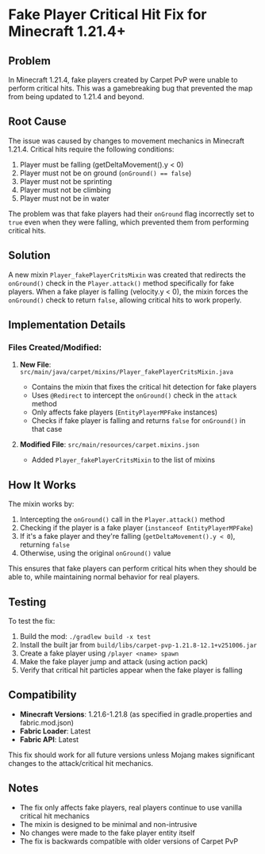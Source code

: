 # Fake Player Critical Hit Fix for Minecraft 1.21.4+

## Problem
In Minecraft 1.21.4, fake players created by Carpet PvP were unable to perform critical hits. This was a gamebreaking bug that prevented the map from being updated to 1.21.4 and beyond.

## Root Cause
The issue was caused by changes to movement mechanics in Minecraft 1.21.4. Critical hits require the following conditions:
1. Player must be falling (getDeltaMovement().y < 0)
2. Player must not be on ground (`onGround() == false`)
3. Player must not be sprinting
4. Player must not be climbing
5. Player must not be in water

The problem was that fake players had their `onGround` flag incorrectly set to `true` even when they were falling, which prevented them from performing critical hits.

## Solution
A new mixin `Player_fakePlayerCritsMixin` was created that redirects the `onGround()` check in the `Player.attack()` method specifically for fake players. When a fake player is falling (velocity.y < 0), the mixin forces the `onGround()` check to return `false`, allowing critical hits to work properly.

## Implementation Details

### Files Created/Modified:
1. **New File**: `src/main/java/carpet/mixins/Player_fakePlayerCritsMixin.java`
   - Contains the mixin that fixes the critical hit detection for fake players
   - Uses `@Redirect` to intercept the `onGround()` check in the `attack` method
   - Only affects fake players (`EntityPlayerMPFake` instances)
   - Checks if fake player is falling and returns `false` for `onGround()` in that case

2. **Modified File**: `src/main/resources/carpet.mixins.json`
   - Added `Player_fakePlayerCritsMixin` to the list of mixins

## How It Works
The mixin works by:
1. Intercepting the `onGround()` call in the `Player.attack()` method
2. Checking if the player is a fake player (`instanceof EntityPlayerMPFake`)
3. If it's a fake player and they're falling (`getDeltaMovement().y < 0`), returning `false`
4. Otherwise, using the original `onGround()` value

This ensures that fake players can perform critical hits when they should be able to, while maintaining normal behavior for real players.

## Testing
To test the fix:
1. Build the mod: `./gradlew build -x test`
2. Install the built jar from `build/libs/carpet-pvp-1.21.8-12.1+v251006.jar`
3. Create a fake player using `/player <name> spawn`
4. Make the fake player jump and attack (using action pack)
5. Verify that critical hit particles appear when the fake player is falling

## Compatibility
- **Minecraft Versions**: 1.21.6-1.21.8 (as specified in gradle.properties and fabric.mod.json)
- **Fabric Loader**: Latest
- **Fabric API**: Latest

This fix should work for all future versions unless Mojang makes significant changes to the attack/critical hit mechanics.

## Notes
- The fix only affects fake players, real players continue to use vanilla critical hit mechanics
- The mixin is designed to be minimal and non-intrusive
- No changes were made to the fake player entity itself
- The fix is backwards compatible with older versions of Carpet PvP
